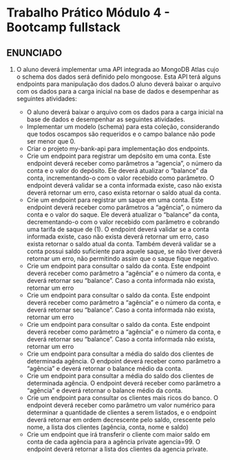 # Trabalho Prático Módulo 4 - Bootcamp fullstack

## ENUNCIADO

1. O aluno deverá implementar uma API integrada ao MongoDB Atlas cujo o schema dos dados será definido pelo mongoose. Esta API terá alguns endpoints para manipulação dos dados.O aluno deverá baixar o arquivo com os dados para a carga inicial na base de dados e desempenhar as seguintes atividades:

   - O aluno deverá baixar o arquivo com os dados para a carga inicial na base de dados e desempenhar as seguintes atividades.
   - Implementar um modelo (schema) para esta coleção, considerando que todos oscampos são requeridos e o campo balance não pode ser menor que 0.
   - Criar o projeto my-bank-api para implementação dos endpoints.
   - Crie um endpoint para registrar um depósito em uma conta. Este endpoint deverá receber como parâmetros a “agencia”, o número da conta e o valor do depósito. Ele deverá atualizar o “balance” da conta, incrementando-o com o valor recebido como parâmetro. O endpoint deverá validar se a conta informada existe, caso não exista deverá retornar um erro, caso exista retornar o saldo atual da conta.
   - Crie um endpoint para registrar um saque em uma conta. Este endpoint deverá receber como parâmetros a “agência”, o número da conta e o valor do saque. Ele deverá atualizar o “balance” da conta, decrementando-o com o valor recebido com parâmetro e cobrando uma tarifa de saque de (1). O endpoint deverá validar se a conta informada existe, caso não exista deverá retornar um erro, caso exista retornar o saldo atual da conta. Também deverá validar se a conta possui saldo suficiente para aquele saque, se não tiver deverá retornar um erro, não permitindo assim que o saque fique negativo.
   - Crie um endpoint para consultar o saldo da conta. Este endpoint deverá receber como parâmetro a “agência” e o número da conta, e deverá retornar seu “balance”. Caso a conta informada não exista, retornar um erro
   - Crie um endpoint para consultar o saldo da conta. Este endpoint deverá receber como parâmetro a “agência” e o número da conta, e deverá retornar seu “balance”. Caso a conta informada não exista, retornar um erro
   - Crie um endpoint para consultar o saldo da conta. Este endpoint deverá receber como parâmetro a “agência” e o número da conta, e deverá retornar seu “balance”. Caso a conta informada não exista, retornar um erro
   - Crie um endpoint para consultar a média do saldo dos clientes de determinada agência. O endpoint deverá receber como parâmetro a “agência” e deverá retornar o balance médio da conta.
   - Crie um endpoint para consultar a média do saldo dos clientes de determinada agência. O endpoint deverá receber como parâmetro a “agência” e deverá retornar o balance médio da conta.
   - Crie um endpoint para consultar os clientes mais ricos do banco. O endpoint deverá receber como parâmetro um valor numérico para determinar a quantidade de clientes a serem listados, e o endpoint deverá retornar em ordem decrescente pelo saldo, crescente pelo nome, a lista dos clientes (agência, conta, nome e saldo)
   - Crie um endpoint que irá transferir o cliente com maior saldo em conta de cada agência para a agência private agencia=99. O endpoint deverá retornar a lista dos clientes da agencia private.
